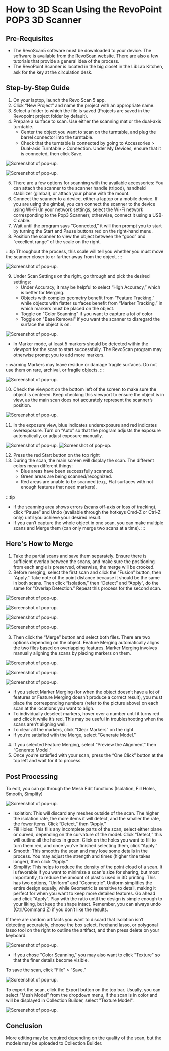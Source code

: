 # How to 3D Scan Using the RevoPoint POP3 3D Scanner

## Pre-Requisites

- The RevoScan5 software must be downloaded to your device. The software is available from the [RevoScan website](https://www.revopoint3d.com/pages/support). There are also a few tutorials that provide a general idea of the process.
- The RevoPoint Scanner is located in the big closet in the LibLab Kitchen, ask for the key at the circulation desk. 

## Step-by-Step Guide

1. On your laptop, launch the Revo Scan 5 app.
2. Click “New Project” and name the project with an appropriate name.
3. Select a folder to which the file is saved (Projects are saved in the Revopoint project folder by default).
4. Prepare a surface to scan. Use either the scanning mat or the dual-axis turntable.
    - Center the object you want to scan on the turntable, and plug the barrel connector into the turntable.
    - Check that the turntable is connected by going to Accessories > Dual-axis Turntable > Connection. Under My Devices, ensure that it is connected, then click Save.

![Screenshot of pop-up.](10.png)

![Screenshot of pop-up.](11.png)

5. There are a few options for scanning with the available accessories: You can attach the scanner to the scanner handle (tripod), handheld stabilizer (gimbal), or attach your phone with the mount.
6. Connect the scanner to a device, either a laptop or a mobile device. If you are using the gimbal, you can connect the scanner to the device using Wi-Fi (In your network settings, select the Wi-Fi network corresponding to the Pop3 Scanner); otherwise, connect it using a USB-C cable. 
7. Wait until the program says “Connected,” it will then prompt you to start by turning the Start and Pause buttons red on the right-hand menu.
8. Position the scanner to view the object between the “good” and “excellent range” of the scale on the right. 

:::tip
Throughout the process, this scale will tell you whether you must move the scanner closer to or farther away from the object.
:::

![Screenshot of pop-up.](12.png)

9. Under Scan Settings on the right, go through and pick the desired settings:
    - Under Accuracy, it may be helpful to select “High Accuracy,” which is better for Merging.
    - Objects with complex geometry benefit from “Feature Tracking,” while objects with flatter surfaces benefit from “Marker Tracking,” in which markers must be placed on the object.
    - Toggle on "Color Scanning" if you want to capture a lot of color
    - Toggle on "Base Removal" if you want the scanner to disregard the surface the object is on. 

![Screenshot of pop-up.](13.png)

- In Marker mode, at least 5 markers should be detected within the viewport for the scan to start successfully. The RevoScan program may otherwise prompt you to add more markers.

:::warning
 Markers may leave residue or damage fragile surfaces. Do not use them on rare, archival, or fragile objects.
:::
 
![Screenshot of pop-up.](14.png)

10. Check the viewport on the bottom left of the screen to make sure the object is centered. Keep checking this viewport to ensure the object is in view, as the main scan does not accurately represent the scanner’s position.

![Screenshot of pop-up.](15.png)

11. In the exposure view, blue indicates underexposure and red indicates overexposure. Turn on “Auto” so that the program adjusts the exposure automatically, or adjust exposure manually.

![Screenshot of pop-up.](16.png)
![Screenshot of pop-up.](17.png)

12. Press the red Start button on the top right
13. During the scan, the main screen will display the scan. The different colors mean different things:
    - Blue areas have been successfully scanned.
    - Green areas are being scanned/recognized.
    - Red areas are unable to be scanned (e.g., Flat surfaces with not enough features that need markers).

:::tip
- If the scanning area shows errors (scans off-axis or loss of tracking), click “Pause” and Undo (available through the hotkeys Cmd-Z or Ctrl-Z only) until you achieve your desired result.
- If you can’t capture the whole object in one scan, you can make multiple scans and Merge them (can only merge two scans at a time).
:::

## Here's How to Merge

1. Take the partial scans and save them separately. Ensure there is sufficient overlap between the scans, and make sure the positioning from each angle is preserved, otherwise, the merge will be crooked.
2. Before merging, select the first scan and click the “Fusion” button, then “Apply.” Take note of the point distance because it should be the same in both scans. Then click “Isolation,” then  “Detect” and “Apply”, do the same for “Overlap Detection.” Repeat this process for the second scan.

![Screenshot of pop-up.](18.png)

![Screenshot of pop-up.](19.png)

![Screenshot of pop-up.](20.png)

![Screenshot of pop-up.](21.png)

3. Then click the “Merge” button and select both files. There are two options depending on the object. Feature Merging automatically aligns the two files based on overlapping features. Marker Merging involves manually aligning the scans by placing markers on them. 

![Screenshot of pop-up.](22.png)

![Screenshot of pop-up.](23.png)

![Screenshot of pop-up.](24.png)

- If you select Marker Merging (for when the object doesn’t have a lot of features 
or Feature Merging doesn’t produce a correct result), you must place the corresponding numbers (refer to the picture above) on each scan at the locations you want to align. 
- To individually deselect markers, hover over a number until it turns red and click it while it’s red. This may be useful in troubleshooting when the scans aren’t aligning well. 
- To clear all the markers, click “Clear Markers” on the right. 
- If you’re satisfied with the Merge, select “Generate Model.”

4. If you selected Feature Merging, select “Preview the Alignment” then “Generate Model.” 
5. Once you’re satisfied with your scan, press the “One Click” button at the top left and wait for it to process.

## Post Processing

To edit, you can go through the Mesh Edit functions (Isolation, Fill Holes, Smooth, Simplify) 

![Screenshot of pop-up.](25.png)

- Isolation: This will discard any meshes outside of the scan. The higher the isolation rate, the more items it will detect, and the smaller the rate, the fewer items. Click “Detect,” then “Apply.”
- Fill Holes: This fills any incomplete parts of the scan, select either plane or curved, depending on the curvature of the model. Click “Detect,” this will outline all the holes in green. Click on the holes you want to fill to turn them red, and once you’ve finished selecting them, click “Apply.”
- Smooth: This smooths the scan and may lose some details in the process. You may adjust the strength and times (higher time takes longer), then click “Apply.”
- Simplify: This helps to reduce the density of the point cloud of a scan. It is favorable if you want to minimize a scan's size for sharing, but most importantly, to reduce the amount of plastic used in 3D printing. This has two options, “Uniform” and “Geometric”. Uniform simplifies the entire design equally, while Geometric is sensitive to detail, making it perfect for when you want to keep more detailed features. Go ahead and click “Apply”. Play with the ratio until the design is simple enough to your liking, but keep the shape intact. Remember, you can always undo (Ctrl/Command Z) if you don’t like the results. 

If there are random artifacts you want to discard that Isolation isn’t detecting accurately, choose the box select, freehand lasso, or polygonal lasso tool on the right to outline the artifact, and then press delete on your keyboard.

![Screenshot of pop-up.](26.png)

- If you chose "Color Scanning," you may also want to click "Texture" so that the finer details become visible.

To save the scan, click “File” > “Save.”

![Screenshot of pop-up.](27.png)

To export the scan, click the Export button on the top bar. Usually, you can select “Mesh Model” from the dropdown menu, if the scan is in color and will be displayed in Collection Builder, select "Texture Model".

![Screenshot of pop-up.](28.png)

## Conclusion

More editing may be required depending on the quality of the scan, but the models may be uploaded to Collection Builder. 